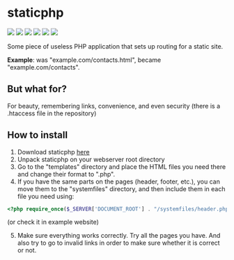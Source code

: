 # staticphp
![](https://img.shields.io/github/stars/semen-person/staticphp.svg) ![](https://img.shields.io/github/forks/semen-person/staticphp.svg) ![](https://img.shields.io/github/tag/semen-person/staticphp.svg) ![](https://img.shields.io/github/release/semen-person/staticphp.svg) ![](https://img.shields.io/github/issues/semen-person/staticphp.svg) ![](https://img.shields.io/bower/semen-person/staticphp.svg)

 Some piece of useless PHP application that sets up routing for a static site.
 
 **Example**: was "example.com/contacts.html", became "example.com/contacts".
 
## But what for?
For beauty, remembering links, convenience, and even security (there is a .htaccess file in the repository)
## How to install
                
1. Download staticphp [here](https://github.com/semen-person/staticphp/releases)
2. Unpack staticphp on your webserver root directory
3. Go to the "templates" directory and place the HTML files you need there and change their format to ".php".
4. If you have the same parts on the pages (header, footer, etc.), you can move them to the "systemfiles" directory, and then include them in each file you need using:
```php
<?php require_once($_SERVER['DOCUMENT_ROOT'] . "/systemfiles/header.php"); ?>
```
(or check it in example website)

5. Make sure everything works correctly. Try all the pages you have. And also try to go to invalid links in order to make sure whether it is correct or not.
